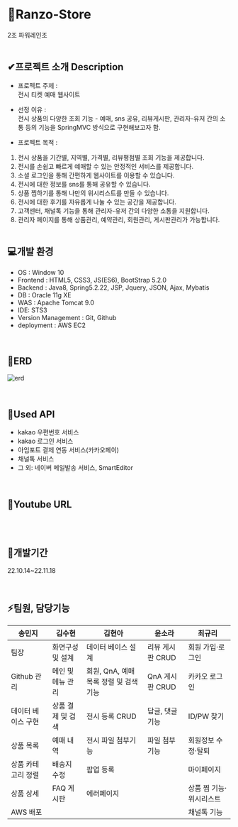 # 🎫Ranzo-Store
2조 파워레인조
<br/><br/>
  
## ✔프로젝트 소개 Description

- 프로젝트 주제 : </br>
전시 티켓 예매 웹사이트

- 선정 이유 : </br>
전시 상품의 다양한 조회 기능 - 예매, sns 공유, 리뷰게시판, 관리자-유저 간의 소통 등의 기능을 SpringMVC 방식으로 구현해보고자 함.

- 프로젝트 목적 :
1. 전시 상품을 기간별, 지역별, 가격별, 리뷰평점별 조회 기능을 제공합니다.
2. 전시를 손쉽고 빠르게 예매할 수 있는 안정적인 서비스를 제공합니다.
3. 소셜 로그인을 통해 간편하게 웹사이트를 이용할 수 있습니다.
4. 전시에 대한 정보를 sns를 통해 공유할 수 있습니다.
5. 상품 찜하기를 통해 나만의 위시리스트를 만들 수 있습니다.
6. 전시에 대한 후기를 자유롭게 나눌 수 있는 공간을 제공합니다.
7. 고객센터, 채널톡 기능을 통해 관리자-유저 간의 다양한 소통을 지원합니다.
8. 관리자 페이지를 통해 상품관리, 예약관리, 회원관리, 게시판관리가 가능합니다.
<br/><br/>
  
  


## 💻개발 환경

- OS : Window 10
- Frontend : HTML5, CSS3, JS(ES6), BootStrap 5.2.0
- Backend : Java8, Spring5.2.22, JSP, Jquery, JSON, Ajax, Mybatis
- DB : Oracle 11g XE
- WAS : Apache Tomcat 9.0
- IDE: STS3
- Version Management : Git, Github
- deployment : AWS EC2

<br/>

## 🔗ERD
![erd](https://user-images.githubusercontent.com/106068296/202627082-df5d8511-f3a7-496e-ae93-56806a04f06c.png)


<br/>

## 📌Used API
- kakao 우편번호 서비스
- kakao 로그인 서비스
- 아임포트 결제 연동 서비스(카카오페이)
- 채널톡 서비스
- 그 외: 네이버 메일발송 서비스, SmartEditor

<br/>

## 👀Youtube URL


<br/><br/>

## 📅개발기간
22.10.14~22.11.18

<br/>

## ⚡팀원, 담당기능

|송민지            |김수현           |김현아                             |윤소라          |최규리                 |
|------------------|----------------|-----------------------------------|----------------|----------------------|
|팀장              |화면구성 및 설계 |데이터 베이스 설계                  |리뷰 게시판 CRUD|회원 가입·로그인       |
|Github 관리       |메인 및 메뉴 관리|회원, QnA, 예매 목록 정렬 및 검색기능|QnA 게시판 CRUD|카카오 로그인           |
|데이터 베이스 구현|상품 결제 및 검색 |전시 등록 CRUD                      |답글, 댓글 기능|ID/PW 찾기             |
|상품 목록         |예매 내역        |전시 파일 첨부기능                   |파일 첨부 기능 |회원정보 수정·탈퇴     |
|상품 카테고리 정렬|배송지 수정      |팝업 등록                            |               |마이페이지            |
|상품 상세         |FAQ 게시판      |에러페이지                           |                |상품 찜 기능·위시리스트|
|AWS 배포          |                |                                     |                |채널톡 기능           |









